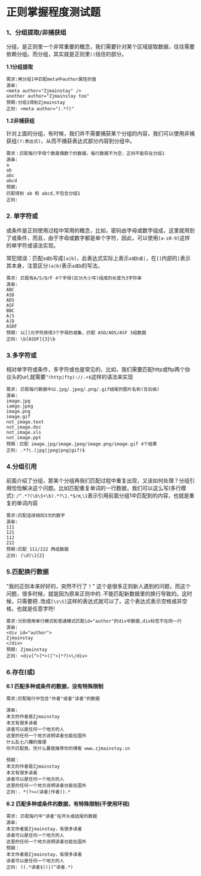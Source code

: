 # 正则掌握程度测试题

### 1、分组提取/非捕获组

分组，是正则里一个非常重要的概念，我们需要针对某个区域提取数据，往往需要依赖分组。而分组，其实就是正则里`()`括住的部分。

**1.1分组提取**

```
需求:再分组1中匹配meta中author属性的值
源串:
<meta author="Zjmainstay" />
another author="Zjmainstay too"
预期:分组1得到Zjmainstay
正则: <meta author="(.*?)"
```

**1.2非捕获组**

针对上面的分组，有时候，我们并不需要捕获某个分组的内容，我们可以使用非捕获组`(?:表达式)`，从而不捕获表达式部分内容到分组中。

```
需求：匹配每行字母个数是偶数个的数据，每行数据不为空，正则不能存在分组1
源串:
a
ab
abc
abcd
预期:
匹配得到 ab 和 abcd,不包含分组1
正则:
```

### 2. 单字符或

或条件是正则使用过程中常用的概念，比如，密码由字母或数字组成，这里就用到了或条件，而且，由于字母或数字都是单个字符，因此，可以使用`[a-z0-9]`这样的单字符或语法实现。

常犯错误：匹配`a或b`写成`[a|b]`，此表达式实际上表示`a或b或|`，在`[]`内部的`|`表示其本身，注意区分`(a|b)`表示`a或b`的写法。 

```
需求: 匹配有A/S/D/F 4个字母(区分大小写)组成的长度为3字符串
源串:
ABC
ASD
ADS
ASF
BBC
A|S
A|D
ASDF
预期: 以[]元字符获得3个字母的或集，匹配 ASD/ADS/ASF 3组数据
正则: \b[ASDF]{3}\b
```

### 3.多字符或

相对单字符或条件，多字符或也是常见的，比如，我们需要匹配http或ftp两个协议头的url,就需要`^(http|ftp)://.+$`这样的语法来实现

```
需求: 匹配每行数据中以.jpg/.jpeg/.png/.gif结尾的图片名称(含后缀)
源串:
image.jpg
iamge.jpeg
image.png
image.gif
not_image.text
not_image.doc
not_image.xls
not_image.ppt
预期：匹配 image.jpg/image.jpeg/image.png/image.gif 4个结果
正则: .*?\.(jpg|jpeg|png|gif)$
```

### 4.分组引用

前面介绍了分组，那某个分组再我们匹配过程中重复出现，又该如何处理？分组引用恰恰解决这个问题。比如匹配重复单词的一行数据，我们可以这么写(多行模式): `/^.*?(\b\S+\b).*?\1.*$/m`,`\1`表示引用前面分组1中匹配到的内容，也就是重复的单词内容

```
需求:匹配连续相同3次的数字
源串:
111
121
112
222
预期:匹配 111/222 两组数据
正则: (\d)\1{2}
```

### 5.匹配换行数据

"我的正则本来好好的，突然不行了！" 这个是很多正则新人遇到的问题，而这个问题，很多时候，就是因为原来正则中的`.`不能匹配新数据里的换行导致的。这时候，只需要把`.`改成`[\s\S]`这样的表达式就可以了。这个表达式表示空格或非空格，也就是任意字符!

```
需求:分别使用单行模式和普通模式匹配id="author"的div中数据,div标签不在同一行
源串:
<div id="author">
Zjmainstay
</div>
预期: Zjmainstay
正则: <div[^>]*>([^<]*?)<\/div>
```

### 6.存在(或)

**6.1 匹配多种或条件的数据，没有特殊限制**

```
需求:匹配每行中包含"作者"或者"读者"的数据

源串:
本文的作者是Zjmainstay
本文有很多读者
读者可以是任何一个地方的人
这里的任何一个地方说明读者也能在国外
什么乱七八糟的推理
你不匹配我，凭什么要我推荐你的博客 www.zjmainstay.cn

预期：
本文的作者是Zjmainstay
本文有很多读者
读者可以是任何一个地方的人
这里的任何一个地方说明读者也能在国外
正则:. *(?<=(读者|作者)).*
```

**6.2 匹配多种或条件的数据，有特殊限制(不使用环视)**

```
需求: 匹配每行中"读者"在开头或结尾的数据
源串: 
本文作者是Zjmainstay，有很多读者
读者可以是任何一个地方的人
这里的任何一个地方说明读者也能在国外
预期：
本文作者是Zjmainstay，有很多读者
读者可以是任何一个地方的人
正则: ((.*读者$))|(^读者.*)
```

